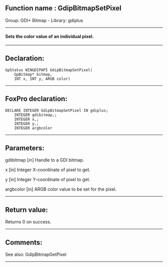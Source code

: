 
## Function name : GdipBitmapSetPixel
Group: GDI+ Bitmap - Library: gdiplus    
***  


#### Sets the color value of an individual pixel.
***  


## Declaration:
```foxpro  
GpStatus WINGDIPAPI GdipBitmapSetPixel(
	GpBitmap* bitmap,
	INT x, INT y, ARGB color)  
```  
***  


## FoxPro declaration:
```foxpro  
DECLARE INTEGER GdipBitmapSetPixel IN gdiplus;
	INTEGER gdibitmap,;
	INTEGER x,;
	INTEGER y,;
	INTEGER argbcolor  
```  
***  


## Parameters:
gdibitmap
[in] Handle to a GDI bitmap.

x
[in] Integer X-coordinate of pixel to get.

y
[in] Integer Y-coordinate of pixel to get.

argbcolor
[in] ARGB color value to be set for the pixel.  
***  


## Return value:
Returns 0 on success.  
***  


## Comments:
See also: GdipBitmapGetPixel   
  
***  

